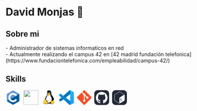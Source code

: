 <h1>David Monjas 👋</h1>

<h2>Sobre mi</h2>
<div>
  - Administrador de sistemas informaticos en red </br>
  - Actualmente realizando el campus 42 en [42 madrid fundación telefonica](https://www.fundaciontelefonica.com/empleabilidad/campus-42/)

  <h2>Skills</h2>
    <img src="https://github.com/devicons/devicon/blob/master/icons/c/c-original.svg" title="C" alt="C" width="40" height="40"/>&nbsp;
    <img src="https://github.com/isocpp/logos/blob/master/cpp_logo.png" width="40" height="40"/>&nbsp;
    <img src="https://github.com/devicons/devicon/blob/master/icons/linux/linux-original.svg" title="Linux" alt="Linux" width="40" height="40"/>&nbsp;
    <img src="https://github.com/devicons/devicon/blob/master/icons/vscode/vscode-original.svg" width="40" height="40"/>&nbsp;
    <img src="https://github.com/devicons/devicon/blob/master/icons/git/git-original.svg" width="40" height="40"/>&nbsp;
    <img src="https://github.com/tandpfun/skill-icons/blob/main/icons/Github-Dark.svg" width="40" height="40"/>&nbsp;
    <img src="https://github.com/tandpfun/skill-icons/blob/main/icons/Bash-Dark.svg" width="40" height="40"/>&nbsp;  
</div>
